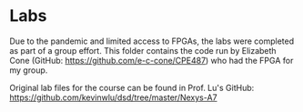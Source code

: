 # Labs

Due to the pandemic and limited access to FPGAs, the labs were completed as part of a group effort.  This folder contains the code run by Elizabeth Cone (GitHub: https://github.com/e-c-cone/CPE487) who had the FPGA for my group.

Original lab files for the course can be found in Prof. Lu's GitHub: https://github.com/kevinwlu/dsd/tree/master/Nexys-A7
